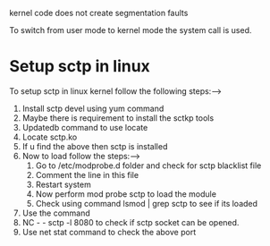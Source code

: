 kernel code does not create segmentation faults

 To switch from user mode to kernel mode the system call is used. 

# Setup sctp in linux 
To setup sctp in linux kernel follow the following steps:—>
1. Install sctp devel using yum command 
2. Maybe there is requirement to install the sctkp tools 
3. Updatedb command to use locate 
4. Locate sctp.ko
5. If u find the above then sctp is installed 
6. Now to load follow the steps:—>
	1. Go to /etc/modprobe.d folder and check for sctp blacklist file
	2. Comment the line in this file
	3. Restart system
	4. Now perform mod probe sctp to load the module
	5. Check using command lsmod | grep sctp to see if its loaded 
7. Use the command
8. NC - - sctp -l 8080 to check if sctp socket can be opened.
9. Use net stat command to check the above port 